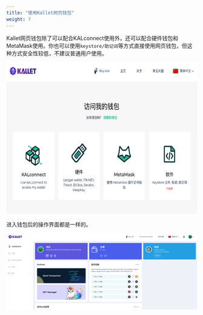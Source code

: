 ```yaml
---
title: "使用Kallet网页钱包"
weight: 7
---
```



Kallet网页钱包除了可以配合KALconnect使用外，还可以配合硬件钱包和MetaMask使用。你也可以使用`keystore/助记词`等方式直接使用网页钱包，但这种方式安全性较低，不建议普通用户使用。



<img alt="" src="/images/kallet-access.png" height="400px"/>


进入钱包后的操作界面都是一样的。

<img alt="" src="/images/kallet-main.png"/>

